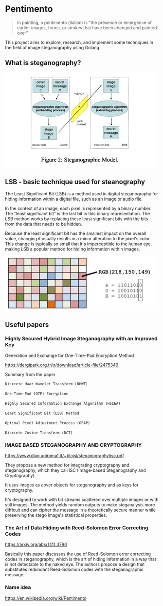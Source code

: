 # Pentimento
> In painting, a pentimento (italian) is "the presence or emergence of earlier images, forms, or strokes that have been changed and painted over"


This project aims to explore, research, and implement some techniques in the field of image steganography using Golang.

## What is steganography?
![stenography](assets/SteganographicModel.png)

## LSB - basic technique used for steanography
>
The Least Significant Bit (LSB) is a method used in digital steganography for hiding information within a digital file, such as an image or audio file.

In the context of an image, each pixel is represented by a binary number. The "least significant bit" is the last bit in this binary representation. The LSB method works by replacing these least significant bits with the bits from the data that needs to be hidden.

Because the least significant bit has the smallest impact on the overall value, changing it usually results in a minor alteration to the pixel's color. This change is typically so small that it's imperceptible to the human eye, making LSB a popular method for hiding information within images.

![LSB](assets/LSB.jpg)


## Useful papers 


### Highly Secured Hybrid Image Steganography with an Improved Key
Generation and Exchange for One-Time-Pad Encryption Method

https://dergipark.org.tr/tr/download/article-file/2475349

Summary from the paper
```
Discrete Haar Wavelet Transform (DHWT)

One-Time-Pad (OTP) Encryption

Highly Secured Information Exchange Algorithm (HSIEA)

Least Significant Bit (LSB) Method

Optimal Pixel Adjustment Process (OPAP)

Discrete Cosine Transform (DCT)
```


### IMAGE BASED STEGANOGRAPHY AND CRYPTOGRAPHY

https://www.diag.uniroma1.it/~bloisi/steganography/isc.pdf

They propose a new method for integrating cryptography and steganography, which they call ISC (Image-based Steganography and Cryptography). 

It uses images as cover objects for steganography and as keys for cryptography. 

It's designed to work with bit streams scattered over multiple images or with still images. The method yields random outputs to make steganalysis more difficult and can cipher the message in a theoretically secure manner while preserving the stego image's statistical properties.




### The Art of Data Hiding with Reed-Solomon Error Correcting Codes

https://arxiv.org/abs/1411.4790

Basically this paper discusses the use of Reed-Solomon error correcting codes in steganography, which is the art of hiding information in a way that is not detectable to the naked eye. The authors propose a design that substitutes redundant Reed-Solomon codes with the steganographic message. 

### Name idea
https://en.wikipedia.org/wiki/Pentimento


